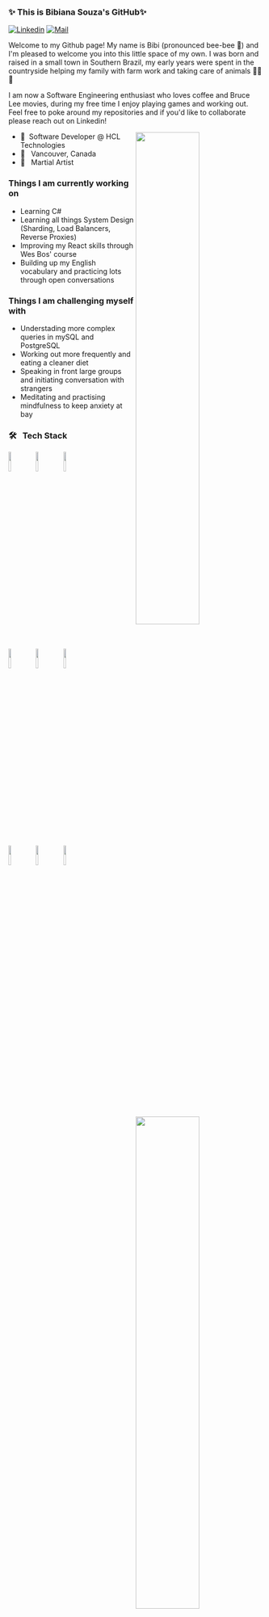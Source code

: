 <!-- Thank you Fernando Roldan for the awesome template!! -->

### ✨ This is Bibiana Souza's GitHub✨

<!-- [![Github](https://img.shields.io/badge/-Github-000?style=flat&logo=Github&logoColor=white)](https://github.com/bibschan) -->
[![Linkedin](https://img.shields.io/badge/-LinkedIn-blue?style=flat&logo=Linkedin&logoColor=white)](https://www.linkedin.com/in/bibiana-souza/)
[![Mail](https://img.shields.io/badge/-Email-c14438?style=flat&logo=Gmail&logoColor=white)](mailto:souzabibiana@hotmail.com)

<p> Welcome to my Github page! My name is Bibi (pronounced bee-bee 🐝) and I'm pleased to welcome you into this little space of my own. I was born and raised in a small town in Southern Brazil, my early years were spent in the countryside helping my family with farm work and taking care of animals 🐷🐷🐷  

I am now a Software Engineering enthusiast who loves coffee and Bruce Lee movies, during my free time I enjoy playing games and working out. Feel free to poke around my repositories and if you'd like to collaborate please reach out on Linkedin!


<img align="right" src="https://cdn.discordapp.com/attachments/705529523491307574/774845946898153472/bibi.png" width="50%" height="auto" />
<!-- Thank you https://www.fiverr.com/audipriatna for the amazing image! -->

- 🌱 &nbsp;Software Developer @ HCL Technologies
- 📍 &nbsp; Vancouver, Canada
- 🥋 &nbsp; Martial Artist

<h3> Things I am currently working on</h3>
<ul>
  <li> Learning C# </li>
  <li> Learning all things System Design (Sharding, Load Balancers, Reverse Proxies) </li>
  <li> Improving my React skills through Wes Bos' course </li>
  <li> Building up my English vocabulary and practicing lots through open conversations </li>
 </ul>

<h3> Things I am challenging myself with </h3>
<ul>
  <li> Understading more complex queries in mySQL and PostgreSQL </li>
  <li> Working out more frequently and eating a cleaner diet </li>
  <li> Speaking in front large groups and initiating conversation with strangers </li>
  <li> Meditating and practising mindfulness to keep anxiety at bay </li>
 </ul>

<img width="50%" align="right" src="https://github-readme-stats.vercel.app/api/top-langs/?username=bibschan&layout=compact&theme=dark&hide_border=true&cache_seconds=2000" />
<!-- <img width="50%" align="right" src="https://github-readme-stats.vercel.app/api?username=bibschan&show_icons=true&hide_border=true"/> -->
<h3>🛠 &nbsp; Tech Stack</h3>

<code><img width="10%" src="https://www.vectorlogo.zone/logos/w3_html5/w3_html5-ar21.svg"></code>
<code><img width="10%" src="https://www.vectorlogo.zone/logos/sass-lang/sass-lang-ar21.svg"></code>
<code><img width="10%" src="https://www.vectorlogo.zone/logos/javascript/javascript-horizontal.svg"></code>
<br />
<code><img width="10%" src="https://www.vectorlogo.zone/logos/reactjs/reactjs-ar21.svg"></code>
<code><img width="10%" src="https://www.vectorlogo.zone/logos/nodejs/nodejs-ar21.svg"></code>
<code><img width="10%" src="https://www.vectorlogo.zone/logos/java/java-ar21.svg"></code>
<br />
<code><img width="10%" src="https://www.vectorlogo.zone/logos/sequelizejs/sequelizejs-ar21.svg"></code>
<code><img width="10%" src="https://www.vectorlogo.zone/logos/postgresql/postgresql-ar21.svg"></code>
<code><img width="10%" src="https://www.vectorlogo.zone/logos/expressjs/expressjs-ar21.svg"></code>



